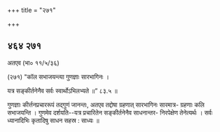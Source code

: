 +++
title = "२७१"

+++


## ४६४ २७१
अतएव (भा० ११/५/३६) 

(२७१) "कॉल सभाजयन्त्या गुणज्ञाः सारभागिनः । 

यत्र सङ्कीर्तनेनैव सर्वः स्वार्थोऽभिलभ्यते ॥” ८३.५ ॥ 

गुणज्ञाः कीर्त्तनप्रचाररूपं तद्गुणं जानन्तः, अतएव तद्दोषा ग्रहणात् सारभागिनः सारमात्र- ग्रहणाः कलि सभाजयन्ति । गुणमेव दर्शयति--यत्र प्रचारितेन सङ्कीर्तनेनैव साधनान्तर- निरपेक्षेण तेनेत्यर्थः । सर्वः ध्यानादिभिः कृतादिषु साधन सहस्र : साध्यः ॥ 
